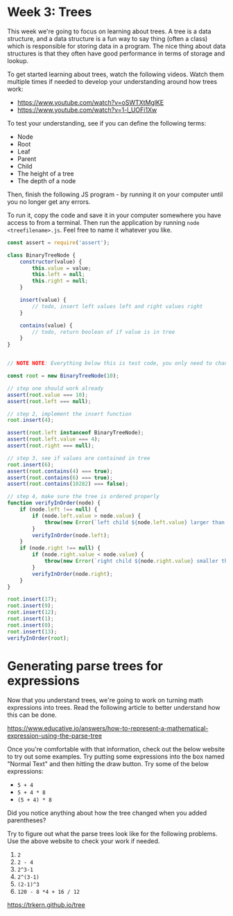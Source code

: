# Week 3: Trees

This week we're going to focus on learning about trees. A tree is a data structure, and a data structure is a fun way to say thing (often a class) which is responsible for storing data in a program. The nice thing about data structures is that they often have good performance in terms of storage and lookup.

To get started learning about trees, watch the following videos. Watch them multiple times if needed to develop your understanding around how trees work:

- https://www.youtube.com/watch?v=oSWTXtMglKE
- https://www.youtube.com/watch?v=1-l_UOFi1Xw

To test your understanding, see if you can define the following terms:
 - Node
 - Root
 - Leaf
 - Parent
 - Child
 - The height of a tree
 - The depth of a node

Then, finish the following JS program - by running it on your computer until you no longer get any errors.

To run it, copy the code and save it in your computer somewhere you have access to from a terminal. Then run the application by running `node <treefilename>.js`. Feel free to name it whatever you like.

```javascript
const assert = require('assert');

class BinaryTreeNode {
    constructor(value) {
        this.value = value;
        this.left = null;
        this.right = null;
    }

    insert(value) {
        // todo, insert left values left and right values right
    }

    contains(value) {
        // todo, return boolean of if value is in tree
    }
}


// NOTE NOTE: Everything below this is test code, you only need to change implement the above functions

const root = new BinaryTreeNode(10);

// step one should work already
assert(root.value === 10);
assert(root.left === null);

// step 2, implement the insert function
root.insert(4);

assert(root.left instanceof BinaryTreeNode);
assert(root.left.value === 4);
assert(root.right === null);

// step 3, see if values are contained in tree
root.insert(6);
assert(root.contains(4) === true);
assert(root.contains(6) === true);
assert(root.contains(10282) === false);

// step 4, make sure the tree is ordered properly
function verifyInOrder(node) {
    if (node.left !== null) {
        if (node.left.value > node.value) {
            throw(new Error(`left child ${node.left.value} larger than node ${node.value}`));
        }
        verifyInOrder(node.left);
    }
    if (node.right !== null) {
        if (node.right.value < node.value) {
            throw(new Error(`right child ${node.right.value} smaller than node ${node.value}`));
        }
        verifyInOrder(node.right);
    }
}

root.insert(17);
root.insert(9);
root.insert(12);
root.insert(1);
root.insert(0);
root.insert(13);
verifyInOrder(root);
```

# Generating parse trees for expressions

Now that you understand trees, we're going to work on turning math expressions into trees. Read the following article to better understand how this can be done.

https://www.educative.io/answers/how-to-represent-a-mathematical-expression-using-the-parse-tree

Once you're comfortable with that information, check out the below website to try out some examples. Try putting some expressions into the box named "Normal Text" and then hitting the draw button. Try some of the below expressions:

 - `5 + 4`
 - `5 + 4 * 8`
 - `(5 + 4) * 8`

Did you notice anything about how the tree changed when you added parentheses?

Try to figure out what the parse trees look like for the following problems. Use the above website to check your work if needed.

1. `2`
2. `2 - 4`
3. `2^3-1`
4. `2^(3-1)`
5. `(2-1)^3`
6. `120 - 8 *4 + 16 / 12`

https://trkern.github.io/tree
